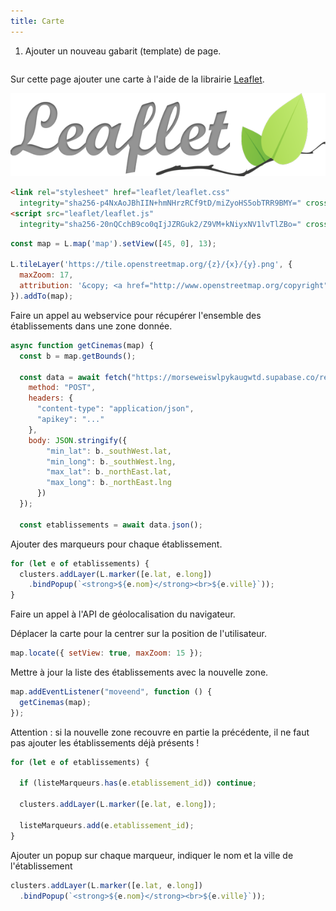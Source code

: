 ```yaml
---
title: Carte
---
```


1. Ajouter un nouveau gabarit (template) de page.

```html
```

Sur cette page ajouter une carte à l'aide de la librairie [Leaflet](https://leafletjs.com/).

<img src="leaflet.png" class="h-8">

```html
<link rel="stylesheet" href="leaflet/leaflet.css"
  integrity="sha256-p4NxAoJBhIIN+hmNHrzRCf9tD/miZyoHS5obTRR9BMY=" crossorigin="" />
<script src="leaflet/leaflet.js"
  integrity="sha256-20nQCchB9co0qIjJZRGuk2/Z9VM+kNiyxNV1lvTlZBo=" crossorigin=""></script>
```

```javascript
const map = L.map('map').setView([45, 0], 13);

L.tileLayer('https://tile.openstreetmap.org/{z}/{x}/{y}.png', {
  maxZoom: 17,
  attribution: '&copy; <a href="http://www.openstreetmap.org/copyright">OpenStreetMap</a>'
}).addTo(map);
```

Faire un appel au webservice pour récupérer l'ensemble des établissements dans une zone donnée.

```javascript
async function getCinemas(map) {
  const b = map.getBounds();

  const data = await fetch("https://morseweiswlpykaugwtd.supabase.co/rest/v1/rpc/etablissements_in_view", {
    method: "POST",
    headers: {
      "content-type": "application/json",
      "apikey": "..."
    },
    body: JSON.stringify({ 
        "min_lat": b._southWest.lat, 
        "min_long": b._southWest.lng, 
        "max_lat": b._northEast.lat, 
        "max_long": b._northEast.lng 
      })
  });

  const etablissements = await data.json();
```

Ajouter des marqueurs pour chaque établissement.

```javascript
for (let e of etablissements) {
  clusters.addLayer(L.marker([e.lat, e.long])
    .bindPopup(`<strong>${e.nom}</strong><br>${e.ville}`));
}
```  

Faire un appel à l'API de géolocalisation du navigateur.

Déplacer la carte pour la centrer sur la position de l'utilisateur.

```javascript
map.locate({ setView: true, maxZoom: 15 });
```

Mettre à jour la liste des établissements avec la nouvelle zone.

```javascript
map.addEventListener("moveend", function () {
  getCinemas(map);
});
```

Attention : si la nouvelle zone recouvre en partie la précédente, il ne faut pas ajouter les établissements déjà présents !

```javascript
for (let e of etablissements) {

  if (listeMarqueurs.has(e.etablissement_id)) continue;

  clusters.addLayer(L.marker([e.lat, e.long]);

  listeMarqueurs.add(e.etablissement_id);
}
```

Ajouter un popup sur chaque marqueur, indiquer le nom et la ville de l'établissement

```javascript
clusters.addLayer(L.marker([e.lat, e.long])
  .bindPopup(`<strong>${e.nom}</strong><br>${e.ville}`));
```
